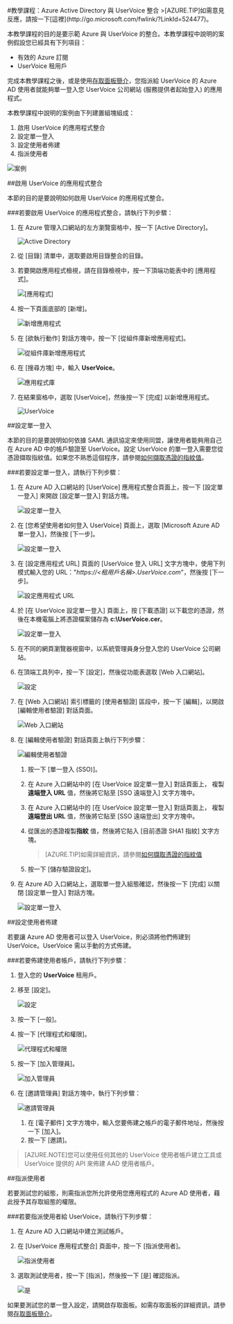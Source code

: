 <properties pageTitle="教學課程：Azure Active Directory 與 UserVoice 整合 | Microsoft Azure" description="了解如何使用 UserVoice 搭配 Azure Active Directory 來啟用單一登入、自動化佈建和更多功能！" services="active-directory" authors="MarkusVi"  documentationCenter="na" manager="stevenpo"/>
<tags ms.service="active-directory" ms.devlang="na" ms.topic="article" ms.tgt_pltfrm="na" ms.workload="identity" ms.date="08/01/2015" ms.author="markvi" />
#教學課程：Azure Active Directory 與 UserVoice 整合
>[AZURE.TIP]如需意見反應，請按一下[這裡](http://go.microsoft.com/fwlink/?LinkId=524477)。
  
本教學課程的目的是要示範 Azure 與 UserVoice 的整合。本教學課程中說明的案例假設您已經具有下列項目：

-   有效的 Azure 訂閱
-   UserVoice 租用戶
  
完成本教學課程之後，或是使用[存取面板簡介](https://msdn.microsoft.com/library/dn308586)，您指派給 UserVoice 的 Azure AD 使用者就能夠單一登入您 UserVoice 公司網站 (服務提供者起始登入) 的應用程式。
  
本教學課程中說明的案例由下列建置組塊組成：

1.  啟用 UserVoice 的應用程式整合
2.  設定單一登入
3.  設定使用者佈建
4.  指派使用者

![案例](./media/active-directory-saas-uservoice-tutorial/IC777514.png "案例")

##啟用 UserVoice 的應用程式整合
  
本節的目的是要說明如何啟用 UserVoice 的應用程式整合。

###若要啟用 UserVoice 的應用程式整合，請執行下列步驟：

1.  在 Azure 管理入口網站的左方瀏覽窗格中，按一下 [Active Directory]。

    ![Active Directory](./media/active-directory-saas-uservoice-tutorial/IC700993.png "Active Directory")

2.  從 [目錄] 清單中，選取要啟用目錄整合的目錄。

3.  若要開啟應用程式檢視，請在目錄檢視中，按一下頂端功能表中的 [應用程式]。

    ![[應用程式]](./media/active-directory-saas-uservoice-tutorial/IC700994.png "[應用程式]")

4.  按一下頁面底部的 [新增]。

    ![新增應用程式](./media/active-directory-saas-uservoice-tutorial/IC749321.png "新增應用程式")

5.  在 [欲執行動作] 對話方塊中，按一下 [從組件庫新增應用程式]。

    ![從組件庫新增應用程式](./media/active-directory-saas-uservoice-tutorial/IC749322.png "從組件庫新增應用程式")

6.  在 [搜尋方塊] 中，輸入 **UserVoice**。

    ![應用程式庫](./media/active-directory-saas-uservoice-tutorial/IC777513.png "應用程式庫")

7.  在結果窗格中，選取 [UserVoice]，然後按一下 [完成] 以新增應用程式。

    ![UserVoice](./media/active-directory-saas-uservoice-tutorial/IC777810.png "UserVoice")

##設定單一登入
  
本節的目的是要說明如何依據 SAML 通訊協定來使用同盟，讓使用者能夠用自己在 Azure AD 中的帳戶驗證至 UserVoice。設定 UserVoice 的單一登入需要您從憑證擷取指紋值。如果您不熟悉這個程序，請參閱[如何擷取憑證的指紋值](http://youtu.be/YKQF266SAxI)。

###若要設定單一登入，請執行下列步驟：

1.  在 Azure AD 入口網站的 [UserVoice] 應用程式整合頁面上，按一下 [設定單一登入] 來開啟 [設定單一登入] 對話方塊。

    ![設定單一登入](./media/active-directory-saas-uservoice-tutorial/IC777515.png "設定單一登入")

2.  在 [您希望使用者如何登入 UserVoice] 頁面上，選取 [Microsoft Azure AD 單一登入]，然後按 [下一步]。

    ![設定單一登入](./media/active-directory-saas-uservoice-tutorial/IC777516.png "設定單一登入")

3.  在 [設定應用程式 URL] 頁面的 [UserVoice 登入 URL] 文字方塊中，使用下列模式輸入您的 URL："*https://\<租用戶名稱>.UserVoice.com*"，然後按 [下一步]。

    ![設定應用程式 URL](./media/active-directory-saas-uservoice-tutorial/IC777517.png "設定應用程式 URL")

4.  於 [在 UserVoice 設定單一登入] 頁面上，按 [下載憑證] 以下載您的憑證，然後在本機電腦上將憑證檔案儲存為 **c:\\UserVoice.cer**。

    ![設定單一登入](./media/active-directory-saas-uservoice-tutorial/IC777518.png "設定單一登入")

5.  在不同的網頁瀏覽器視窗中，以系統管理員身分登入您的 UserVoice 公司網站。

6.  在頂端工具列中，按一下 [設定]，然後從功能表選取 [Web 入口網站]。

    ![設定](./media/active-directory-saas-uservoice-tutorial/IC777519.png "設定")

7.  在 [Web 入口網站] 索引標籤的 [使用者驗證] 區段中，按一下 [編輯]，以開啟 [編輯使用者驗證] 對話頁面。

    ![Web 入口網站](./media/active-directory-saas-uservoice-tutorial/IC777520.png "Web 入口網站")

8.  在 [編輯使用者驗證] 對話頁面上執行下列步驟：

    ![編輯使用者驗證](./media/active-directory-saas-uservoice-tutorial/IC777521.png "編輯使用者驗證")

    1.  按一下 [單一登入 (SSO)]。
    2.  在 Azure 入口網站中的 [在 UserVoice 設定單一登入] 對話頁面上， 複製**遠端登入 URL** 值，然後將它貼至 [SSO 遠端登入] 文字方塊中。
    3.  在 Azure 入口網站中的 [在 UserVoice 設定單一登入] 對話頁面上， 複製**遠端登出 URL** 值，然後將它貼至 [SSO 遠端登出] 文字方塊中。
    4.  從匯出的憑證複製**指紋** 值，然後將它貼入 [目前憑證 SHA1 指紋] 文字方塊。  

        >[AZURE.TIP]如需詳細資訊，請參閱[如何擷取憑證的指紋值](http://youtu.be/YKQF266SAxI)

    5.  按一下 [儲存驗證設定]。

9.  在 Azure AD 入口網站上，選取單一登入組態確認，然後按一下 [完成] 以關閉 [設定單一登入] 對話方塊。

    ![設定單一登入](./media/active-directory-saas-uservoice-tutorial/IC777522.png "設定單一登入")

##設定使用者佈建
  
若要讓 Azure AD 使用者可以登入 UserVoice，則必須將他們佈建到 UserVoice。UserVoice 需以手動的方式佈建。

###若要佈建使用者帳戶，請執行下列步驟：

1.  登入您的 **UserVoice** 租用戶。

2.  移至 [設定]。

    ![設定](./media/active-directory-saas-uservoice-tutorial/IC777811.png "設定")

3.  按一下 [一般]。

4.  按一下 [代理程式和權限]。

    ![代理程式和權限](./media/active-directory-saas-uservoice-tutorial/IC777812.png "代理程式和權限")

5.  按一下 [加入管理員]。

    ![加入管理員](./media/active-directory-saas-uservoice-tutorial/IC777813.png "加入管理員")

6.  在 [邀請管理員] 對話方塊中，執行下列步驟：

    ![邀請管理員](./media/active-directory-saas-uservoice-tutorial/IC777814.png "邀請管理員")

    1.  在 [電子郵件] 文字方塊中，輸入您要佈建之帳戶的電子郵件地址，然後按一下 [加入]。
    2.  按一下 [邀請]。

>[AZURE.NOTE]您可以使用任何其他的 UserVoice 使用者帳戶建立工具或 UserVoice 提供的 API 來佈建 AAD 使用者帳戶。

##指派使用者
  
若要測試您的組態，則需指派您所允許使用您應用程式的 Azure AD 使用者，藉此授予其存取組態的權限。

###若要指派使用者給 UserVoice，請執行下列步驟：

1.  在 Azure AD 入口網站中建立測試帳戶。

2.  在 [UserVoice 應用程式整合] 頁面中，按一下 [指派使用者]。

    ![指派使用者](./media/active-directory-saas-uservoice-tutorial/IC777523.png "指派使用者")

3.  選取測試使用者，按一下 [指派]，然後按一下 [是] 確認指派。

    ![是](./media/active-directory-saas-uservoice-tutorial/IC767830.png "是")
  
如果要測試您的單一登入設定，請開啟存取面板。如需存取面板的詳細資訊，請參閱[存取面板簡介](https://msdn.microsoft.com/library/dn308586)。

<!---HONumber=August15_HO7-->